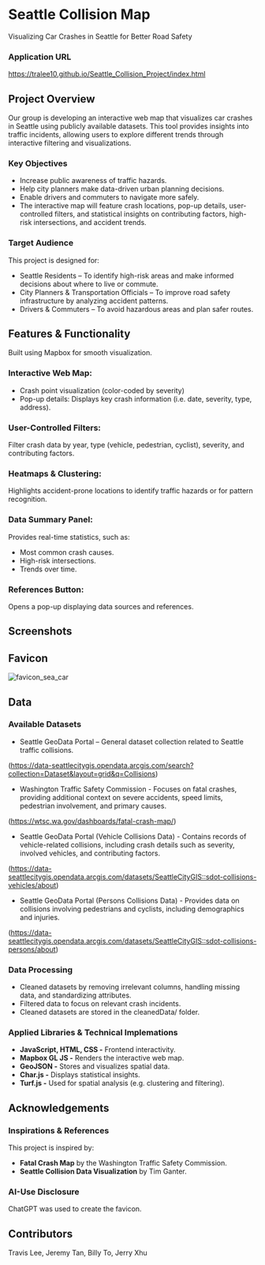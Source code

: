 # Seattle Collision Map

Visualizing Car Crashes in Seattle for Better Road Safety

### Application URL
https://tralee10.github.io/Seattle_Collision_Project/index.html

## Project Overview
Our group is developing an interactive web map that visualizes car crashes in Seattle using publicly available datasets. This tool provides insights into traffic incidents, allowing users to explore different trends through interactive filtering and visualizations.

### Key Objectives
* Increase public awareness of traffic hazards.
* Help city planners make data-driven urban planning decisions.
* Enable drivers and commuters to navigate more safely.
* The interactive map will feature crash locations, pop-up details, user-controlled filters, and statistical insights on contributing factors, high-risk intersections, and accident trends.

### Target Audience
This project is designed for:

* Seattle Residents – To identify high-risk areas and make informed decisions about where to live or commute.
* City Planners & Transportation Officials – To improve road safety infrastructure by analyzing accident patterns.
* Drivers & Commuters – To avoid hazardous areas and plan safer routes.



## Features & Functionality

Built using Mapbox for smooth visualization.

### Interactive Web Map:

* Crash point visualization (color-coded by severity)
* Pop-up details: Displays key crash information (i.e. date, severity, type, address).

### User-Controlled Filters:

Filter crash data by year, type (vehicle, pedestrian, cyclist), severity, and contributing factors.

### Heatmaps & Clustering:

Highlights accident-prone locations to identify traffic hazards or for pattern recognition.

### Data Summary Panel:

Provides real-time statistics, such as:

* Most common crash causes.
* High-risk intersections.
* Trends over time.

### References Button:

Opens a pop-up displaying data sources and references.


## Screenshots

## Favicon
![favicon_sea_car](https://github.com/user-attachments/assets/19f2ef80-dd44-444c-a53a-6d3895fe8849)




## Data

### Available Datasets

* Seattle GeoData Portal – General dataset collection related to Seattle traffic collisions. 

(https://data-seattlecitygis.opendata.arcgis.com/search?collection=Dataset&layout=grid&q=Collisions)

* Washington Traffic Safety Commission - Focuses on fatal crashes, providing additional context on severe accidents, speed limits, pedestrian involvement, and primary causes. 

(https://wtsc.wa.gov/dashboards/fatal-crash-map/)

* Seattle GeoData Portal (Vehicle Collisions Data) - Contains records of vehicle-related collisions, including crash details such as severity, involved vehicles, and contributing factors. 

(https://data-seattlecitygis.opendata.arcgis.com/datasets/SeattleCityGIS::sdot-collisions-vehicles/about)

* Seattle GeoData Portal (Persons Collisions Data) - Provides data on collisions involving pedestrians and cyclists, including demographics and injuries. 

(https://data-seattlecitygis.opendata.arcgis.com/datasets/SeattleCityGIS::sdot-collisions-persons/about)


### Data Processing

* Cleaned datasets by removing irrelevant columns, handling missing data, and standardizing attributes.
* Filtered data to focus on relevant crash incidents.
* Cleaned datasets are stored in the cleanedData/ folder.

### Applied Libraries & Technical Implemations

* **JavaScript, HTML, CSS -** Frontend interactivity.
* **Mapbox GL JS -** Renders the interactive web map.
* **GeoJSON -** Stores and visualizes spatial data.
* **Char.js -** Displays statistical insights.
* **Turf.js -** Used for spatial analysis (e.g. clustering and filtering).



## Acknowledgements

### Inspirations & References
This project is inspired by:

* **Fatal Crash Map** by the Washington Traffic Safety Commission.
* **Seattle Collision Data Visualization** by Tim Ganter.

### AI-Use Disclosure

ChatGPT was used to create the favicon.



## Contributors

Travis Lee, Jeremy Tan, Billy To, Jerry Xhu


